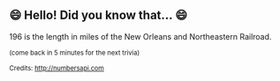 ## 😄 Hello! Did you know that... 😄
196 is the length in miles of the New Orleans and Northeastern Railroad.

<sup>(come back in 5 minutes for the next trivia)</sup>


<sup>Credits: http://numbersapi.com</sup>
